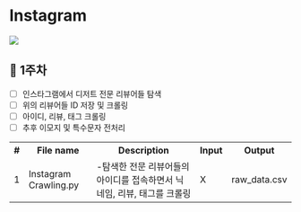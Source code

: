 # Instagram

<img src="https://user-images.githubusercontent.com/63633074/94366623-70e59580-0114-11eb-96e7-825ad6ea836f.png" data-canonical-src="https://img.shields.io/badge/python-v3.7-green" style="max-width:100%;">

## 📙 1주차

* [ ] 인스타그램에서 디저트 전문 리뷰어들 탐색 
* [ ] 위의 리뷰어들 ID 저장 및 크롤링
* [ ] 아이디, 리뷰, 태그 크롤링
* [ ] 추후 이모지 및 특수문자 전처리
<table>
<tr><th>#</th></th><th>File name</th><th>Description</th><th>Input</th><th>Output</th></tr>
<tr><td>1</td></td><td>Instagram Crawling.py</td><td>-탐색한 전문 리뷰어들의 아이디를 접속하면서 닉네임, 리뷰, 태그를 크롤링</td><td>X</td><td>raw_data.csv</td></tr>
</table>
